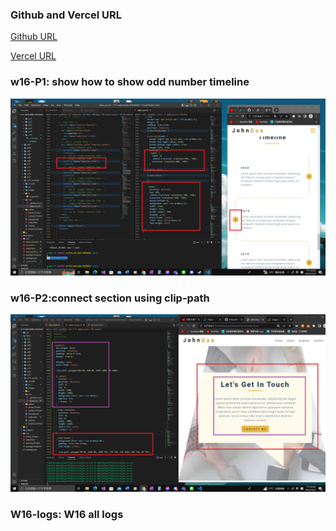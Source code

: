 ### Github and Vercel URL

[Github URL](https://github.com/Helson0110/1111-web-demo-410350267)

[Vercel URL](https://1111-web-demo-410350267-tfro.vercel.app/)

### w16-P1: show how to show odd number timeline
 
![](w16-p1.png)

### w16-P2:connect section using clip-path
 
![](w16-p2.png)

### W16-logs: W16 all logs